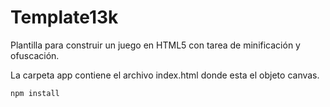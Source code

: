 Template13k
===========

Plantilla para construir un juego en HTML5 con tarea de minificación y ofuscación.

La carpeta app contiene el archivo index.html donde esta el objeto canvas.

```
npm install
```